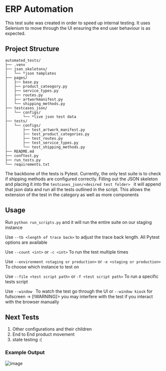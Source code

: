 # ERP Automation
This test suite was created in order to speed up internal testing. It uses Selenium to move through the UI ensuring the
end user behaviour is as expected. 

## Project Structure

```
automated_tests/
├── .venv
├── json_skeletons/
│   └── *json templates
├── pages/
│   ├── base.py
│   ├── product_cateogory.py
│   ├── service_types.py
│   ├── routes.py
│   ├── artworkmanifest.py
│   └── shipping_methods.py
├── testcases_json/
│   └── configs/
│       └── *live json test data
├── tests/
│   └── configs/
│       ├── test_artwork_manifest.py
│       ├── test_product_categories.py
│       ├── test_routes.py
│       ├── test_service_types.py
│       └── test_shipping_methods.py
├── README.md
├── conftest.py
├── run_tests.py
└── requirements.txt
```
The backbone of the tests is Pytest. Currently, the only test suite is to check if shipping methods are configured correctly.
Filling out the JSON skeleton and placing it into the ```testcases_json/<desired test folder> ``` it will append that json
data and run all the tests outlined in the script. 
This allows the extension of the test in the category as well as more components

## Usage
Run ```python run_scripts.py``` and it will run the entire suite on our staging instance

Use ```--tb <length of trace back>``` to adjust the trace back length. All Pytest options are available

Use ```--count <int>``` or ```-c <int>``` To run the test multiple times

Use ```--environment <staging or production>```  or ```-e <staging or production>``` To choose which instance to test on

Use ```--file <test script path>``` or ```-f <test script path>``` To run a specific tests script

Use ```--window ``` To watch the test go through the UI or ```--window kiosk``` for fullscreen
    -> [!WARNING]> you may interfere with the test if you interact with the browser manually

## Next Tests
1. Other configurations and their children
2. End to End product movement
3. state testing :(


### Example Output
![image](https://github.com/user-attachments/assets/a8b3120d-c68c-4969-91da-11bc054c3e23)
